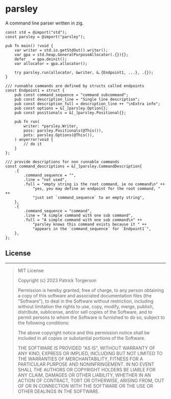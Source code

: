 # parsley

A command line parser written in zig.


```zig
const std = @import("std");
const parsley = @import("parsley");

pub fn main() !void {
    var writer = std.io.getStdOut().writer();
    var gpa = std.heap.GeneralPurposeAllocator(.{}){};
    defer _ = gpa.deinit();
    var allocator = gpa.allocator();

    try parsley.run(allocator, &writer, &.{Endpoint1, ...}, .{});
}

/// runnable commands are defined by structs called endpoints
const Endpoint1 = struct {
    pub const command_sequence = "command subcommand";
    pub const description_line = "Single line description";
    pub const description_full = description_line ++ "\nExtra info";
    pub const options = &[_]parsley.Option{};
    pub const positionals = &[_]parsley.Positional{};

    pub fn run(
        writer: *parsley.Writer,
        poss: parsley.Positionals(@This()),
        pots: parsley.Options(@This()),
    ) anyerror!void {
        // do it
    }
};

/// provide descriptions for non runnable commands
const command_descriptions = &[_]parsley.CommandDescription{
    .{
        .command_sequence = "",
        .line = "not used",
        .full = "empty string is the root command, ie no command\n" ++
            "yes, you may define an endpoint for the root command, " ++
            "just set `command_sequence` to an empty string",
    },
    .{
        .command_sequence = "command",
        .line = "A simple command with one sub command",
        .full = "A simple command with one sub command\n" ++
            "parsley knows this command exists because it " ++
            "appears in the `command_sequence` for `Endpoint1`",
    },
};
```

## License
---
> MIT License
>
> Copyright (c) 2023 Patrick Torgerson
>
> Permission is hereby granted, free of charge, to any person obtaining a copy
> of this software and associated documentation files (the "Software"), to deal
> in the Software without restriction, including without limitation the rights
> to use, copy, modify, merge, publish, distribute, sublicense, and/or sell
> copies of the Software, and to permit persons to whom the Software is
> furnished to do so, subject to the following conditions:
>
> The above copyright notice and this permission notice shall be included in all
> copies or substantial portions of the Software.
>
> THE SOFTWARE IS PROVIDED "AS IS", WITHOUT WARRANTY OF ANY KIND, EXPRESS OR
> IMPLIED, INCLUDING BUT NOT LIMITED TO THE WARRANTIES OF MERCHANTABILITY,
> FITNESS FOR A PARTICULAR PURPOSE AND NONINFRINGEMENT. IN NO EVENT SHALL THE
> AUTHORS OR COPYRIGHT HOLDERS BE LIABLE FOR ANY CLAIM, DAMAGES OR OTHER
> LIABILITY, WHETHER IN AN ACTION OF CONTRACT, TORT OR OTHERWISE, ARISING FROM,
> OUT OF OR IN CONNECTION WITH THE SOFTWARE OR THE USE OR OTHER DEALINGS IN THE
> SOFTWARE.

